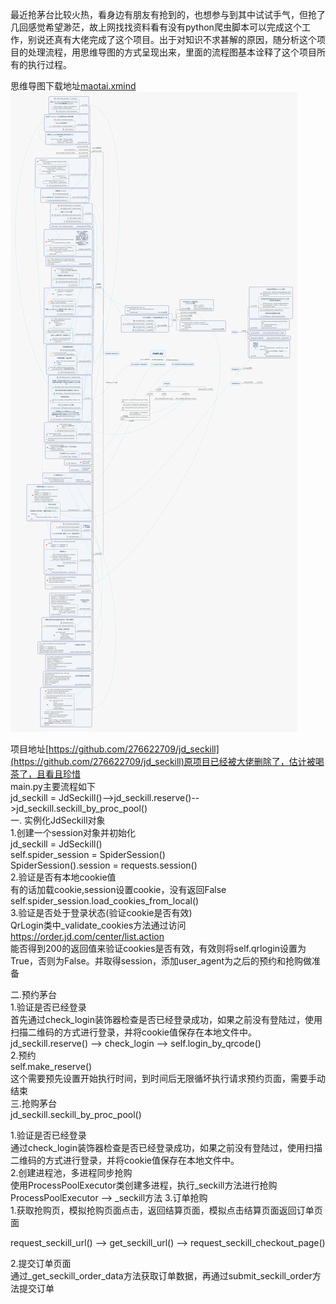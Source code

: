

最近抢茅台比较火热，看身边有朋友有抢到的，也想参与到其中试试手气，但抢了几回感觉希望渺茫，故上网找找资料看有没有python爬虫脚本可以完成这个工作，别说还真有大佬完成了这个项目。出于对知识不求甚解的原因，随分析这个项目的处理流程，用思维导图的方式呈现出来，里面的流程图基本诠释了这个项目所有的执行过程。

思维导图下载地址[maotai.xmind](../img/2021-01-03/maotai.xmind)
![](../img/2021-01-03/maotai_seckill.png)

项目地址[https://github.com/276622709/jd_seckill](https://github.com/276622709/jd_seckill)原项目已经被大佬删除了，估计被喝茶了，且看且珍惜  
main.py主要流程如下  
jd_seckill = JdSeckill()-->jd_seckill.reserve()-->jd_seckill.seckill_by_proc_pool()  
一. 实例化JdSeckill对象  
1.创建一个session对象并初始化  
jd_seckill = JdSeckill()  
self.spider_session = SpiderSession()  
SpiderSession().session = requests.session()  
2.验证是否有本地cookie值  
有的话加载cookie,session设置cookie，没有返回False  
 self.spider_session.load_cookies_from_local()  
3.验证是否处于登录状态(验证cookie是否有效)  
QrLogin类中_validate_cookies方法通过访问 https://order.jd.com/center/list.action   
能否得到200的返回值来验证cookies是否有效，有效则将self.qrlogin设置为True，否则为False。并取得session，添加user_agent为之后的预约和抢购做准备

二.预约茅台  
1.验证是否已经登录  
首先通过check_login装饰器检查是否已经登录成功，如果之前没有登陆过，使用扫描二维码的方式进行登录，并将cookie值保存在本地文件中。
jd_seckill.reserve() --> check_login --> self.login_by_qrcode()         
2.预约  
self.make_reserve()  
这个需要预先设置开始执行时间，到时间后无限循坏执行请求预约页面，需要手动结束  
三.抢购茅台  
jd_seckill.seckill_by_proc_pool()    

1.验证是否已经登录  
通过check_login装饰器检查是否已经登录成功，如果之前没有登陆过，使用扫描二维码的方式进行登录，并将cookie值保存在本地文件中。  
2.创建进程池，多进程同步抢购  
使用ProcessPoolExecutor类创建多进程，执行_seckill方法进行抢购
  ProcessPoolExecutor --> _seckill方法
3.订单抢购  
1.获取抢购页，模拟抢购页面点击，返回结算页面，模拟点击结算页面返回订单页面

request_seckill_url() --> get_seckill_url() --> request_seckill_checkout_page()  

2.提交订单页面  
通过_get_seckill_order_data方法获取订单数据，再通过submit_seckill_order方法提交订单
